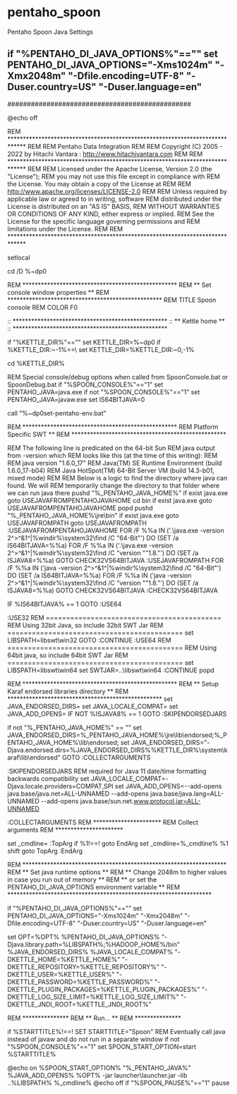 # pentaho_spoon
Pentaho Spoon Java Settings


## if "%PENTAHO_DI_JAVA_OPTIONS%"=="" set PENTAHO_DI_JAVA_OPTIONS="-Xms1024m" "-Xmx2048m" "-Dfile.encoding=UTF-8" "-Duser.country=US" "-Duser.language=en"





###############################################

@echo off

REM *****************************************************************************
REM
REM Pentaho Data Integration
REM
REM Copyright (C) 2005 - 2022 by Hitachi Vantara : http://www.hitachivantara.com
REM
REM *****************************************************************************
REM
REM Licensed under the Apache License, Version 2.0 (the "License");
REM you may not use this file except in compliance with
REM the License. You may obtain a copy of the License at
REM
REM    http://www.apache.org/licenses/LICENSE-2.0
REM
REM Unless required by applicable law or agreed to in writing, software
REM distributed under the License is distributed on an "AS IS" BASIS,
REM WITHOUT WARRANTIES OR CONDITIONS OF ANY KIND, either express or implied.
REM See the License for the specific language governing permissions and
REM limitations under the License.
REM
REM *****************************************************************************

setlocal 

cd /D %~dp0

REM **************************************************
REM ** Set console window properties                **
REM **************************************************
REM TITLE Spoon console
REM COLOR F0

:: **************************************************
:: ** Kettle home                                  **
:: **************************************************

if "%KETTLE_DIR%"=="" set KETTLE_DIR=%~dp0
if %KETTLE_DIR:~-1%==\ set KETTLE_DIR=%KETTLE_DIR:~0,-1%

cd %KETTLE_DIR%

REM Special console/debug options when called from SpoonConsole.bat or SpoonDebug.bat
if "%SPOON_CONSOLE%"=="1" set PENTAHO_JAVA=java.exe
if not "%SPOON_CONSOLE%"=="1" set PENTAHO_JAVA=javaw.exe
set IS64BITJAVA=0

call "%~dp0set-pentaho-env.bat"

REM **************************************************
REM   Platform Specific SWT       **
REM **************************************************

REM The following line is predicated on the 64-bit Sun
REM java output from -version which
REM looks like this (at the time of this writing):
REM
REM java version "1.6.0_17"
REM Java(TM) SE Runtime Environment (build 1.6.0_17-b04)
REM Java HotSpot(TM) 64-Bit Server VM (build 14.3-b01, mixed mode)
REM
REM Below is a logic to find the directory where java can found. We will
REM temporarily change the directory to that folder where we can run java there
pushd "%_PENTAHO_JAVA_HOME%"
if exist java.exe goto USEJAVAFROMPENTAHOJAVAHOME
cd bin
if exist java.exe goto USEJAVAFROMPENTAHOJAVAHOME
popd
pushd "%_PENTAHO_JAVA_HOME%\jre\bin"
if exist java.exe goto USEJAVAFROMPATH
goto USEJAVAFROMPATH
:USEJAVAFROMPENTAHOJAVAHOME
FOR /F %%a IN ('.\java.exe -version 2^>^&1^|%windir%\system32\find /C "64-Bit"') DO (SET /a IS64BITJAVA=%%a)
FOR /F %%a IN ('.\java.exe -version 2^>^&1^|%windir%\system32\find /C "version ""1.8."') DO (SET /a ISJAVA8=%%a)
GOTO CHECK32VS64BITJAVA
:USEJAVAFROMPATH
FOR /F %%a IN ('java -version 2^>^&1^|%windir%\system32\find /C "64-Bit"') DO (SET /a IS64BITJAVA=%%a)
FOR /F %%a IN ('java -version 2^>^&1^|%windir%\system32\find /C "version ""1.8."') DO (SET /a ISJAVA8=%%a)
GOTO CHECK32VS64BITJAVA
:CHECK32VS64BITJAVA


IF %IS64BITJAVA% == 1 GOTO :USE64

:USE32
REM ===========================================
REM Using 32bit Java, so include 32bit SWT Jar
REM ===========================================
set LIBSPATH=libswt\win32
GOTO :CONTINUE
:USE64
REM ===========================================
REM Using 64bit java, so include 64bit SWT Jar
REM ===========================================
set LIBSPATH=libswt\win64
set SWTJAR=..\libswt\win64
:CONTINUE
popd

REM **************************************************
REM ** Setup Karaf endorsed libraries directory     **
REM **************************************************
set JAVA_ENDORSED_DIRS=
set JAVA_LOCALE_COMPAT=
set JAVA_ADD_OPENS=
IF NOT %ISJAVA8% == 1 GOTO :SKIPENDORSEDJARS

if not "%_PENTAHO_JAVA_HOME%" == "" set JAVA_ENDORSED_DIRS=%_PENTAHO_JAVA_HOME%\jre\lib\endorsed;%_PENTAHO_JAVA_HOME%\lib\endorsed;
set JAVA_ENDORSED_DIRS="-Djava.endorsed.dirs=%JAVA_ENDORSED_DIRS%%KETTLE_DIR%\system\karaf\lib\endorsed"
GOTO :COLLECTARGUMENTS

:SKIPENDORSEDJARS
REM required for Java 11 date/time formatting backwards compatibility
set JAVA_LOCALE_COMPAT=-Djava.locale.providers=COMPAT,SPI
set JAVA_ADD_OPENS=--add-opens java.base/java.net=ALL-UNNAMED --add-opens java.base/java.lang=ALL-UNNAMED --add-opens java.base/sun.net.www.protocol.jar=ALL-UNNAMED

:COLLECTARGUMENTS
REM **********************
REM   Collect arguments
REM **********************

set _cmdline=
:TopArg
if %1!==! goto EndArg
set _cmdline=%_cmdline% %1
shift
goto TopArg
:EndArg

REM ******************************************************************
REM ** Set java runtime options                                     **
REM ** Change 2048m to higher values in case you run out of memory  **
REM ** or set the PENTAHO_DI_JAVA_OPTIONS environment variable      **
REM ******************************************************************

if "%PENTAHO_DI_JAVA_OPTIONS%"=="" set PENTAHO_DI_JAVA_OPTIONS="-Xms1024m" "-Xmx2048m" "-Dfile.encoding=UTF-8" "-Duser.country=US" "-Duser.language=en"

set OPT=%OPT% %PENTAHO_DI_JAVA_OPTIONS% "-Djava.library.path=%LIBSPATH%;%HADOOP_HOME%/bin" %JAVA_ENDORSED_DIRS% %JAVA_LOCALE_COMPAT% "-DKETTLE_HOME=%KETTLE_HOME%" "-DKETTLE_REPOSITORY=%KETTLE_REPOSITORY%" "-DKETTLE_USER=%KETTLE_USER%" "-DKETTLE_PASSWORD=%KETTLE_PASSWORD%" "-DKETTLE_PLUGIN_PACKAGES=%KETTLE_PLUGIN_PACKAGES%" "-DKETTLE_LOG_SIZE_LIMIT=%KETTLE_LOG_SIZE_LIMIT%" "-DKETTLE_JNDI_ROOT=%KETTLE_JNDI_ROOT%"

REM ***************
REM ** Run...    **
REM ***************

if %STARTTITLE%!==! SET STARTTITLE="Spoon"
REM Eventually call java instead of javaw and do not run in a separate window
if not "%SPOON_CONSOLE%"=="1" set SPOON_START_OPTION=start %STARTTITLE%

@echo on
%SPOON_START_OPTION% "%_PENTAHO_JAVA%" %JAVA_ADD_OPENS% %OPT% -jar launcher\launcher.jar -lib ..\%LIBSPATH% %_cmdline%
@echo off
if "%SPOON_PAUSE%"=="1" pause
